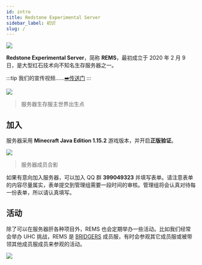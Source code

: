 ```yaml
---
id: intro
title: Redstone Experimental Server
sidebar_label: 初识
slug: /
---
```


![](https://pic.rmb.bdstatic.com/bjh/aafa02262002f9838084327fcfe09b54.png)

**Redstone Experimental Server**，简称 **REMS**，最初成立于 2020 年 2 月 9 日，是大型红石技术向不知名生存服务器之一。

<!-- div style="position: relative; padding: 30% 45%;">
<iframe style="position: absolute; width: 100%; height: 100%; left: 0; top: 0;" src="https://video-direct-link.vercel.app/bili.mp4?aid=540942275&bvid=BV1Ki4y1x7yg&cid=200993755" scrolling="no" border="0" frameborder="no" framespacing="0" allowfullscreen="true"></iframe>
</div -->

:::tip
我们的宣传视频......[➡️传送门](https://www.bilibili.com/video/BV1Ki4y1x7yg)
:::

![](https://pic.rmb.bdstatic.com/bjh/a2935e7cd5c898068364cbdad4a94304.png)
>服务器生存服主世界出生点

## 加入

服务器采用 **Minecraft Java Edition 1.15.2** 游戏版本，并开启**正版验证**。

![](https://pic.rmb.bdstatic.com/bjh/d7e6b6911b220ef5249c4c5bf7910c76.png)
>服务器成员合影

如果有意向加入服务器，可以加入 QQ 群 **399049323** 并填写表单。请注意表单的内容尽量属实，表单提交到管理组需要一段时间的审核。管理组将会认真对待每一份表单，所以请认真填写。

## 活动

除了可以在服务器肝各种项目外，REMS 也会定期举办一些活动。比如我们经常会举办 UHC 挑战，REMS 是 [BRIDGERS](https://space.bilibili.com/456836621) 成员服，有时会参观其它成员服或被带领其他成员服成员来参观的活动。

[![](https://pic.rmb.bdstatic.com/bjh/0b83d21b3f5e871bddc8853ec597479b.png)](https://www.bilibili.com/read/cv7022972)

